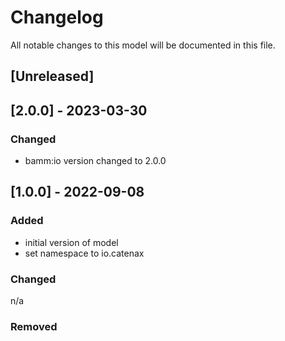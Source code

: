 # Changelog
All notable changes to this model will be documented in this file.

## [Unreleased]

## [2.0.0] - 2023-03-30
### Changed
- bamm:io version changed to 2.0.0

## [1.0.0] - 2022-09-08
### Added
- initial version of model
- set namespace to io.catenax

### Changed
n/a

### Removed

